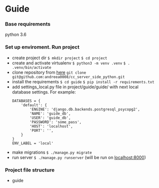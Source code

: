 # Guide

### Base requirements
python 3.6


### Set up enviroment. Run project
- create project dir
    `$ mkdir project`
    `$ cd project`
- create and activate virtualenv
    `$ python3 -m venv .venv`
    `$ . .venv/bin/activate`
- clone repository from [here](git@github.com:andreea0008/cc_server_side_python.git)
    `git clone git@github.com:andreea0008/cc_server_side_python.git`
- install the requirements
    `$ cd guide`
    `$ pip install -r requirements.txt`
- add settings_local.py file in  project/guide/guide/ with next local database settings. For example:
    ```
    DATABASES = {
        'default': {
            'ENGINE': 'django.db.backends.postgresql_psycopg2',
            'NAME': 'guide_db',
            'USER': 'guide_db',
            'PASSWORD': 'some_pass',
            'HOST': 'localhost',
            'PORT': '',
        }
    }
    ENV_LABEL = 'local'
    ```
- make migrations
    `$ ./manage.py migrate`
- run server
    `$ ./manage.py runserver` (will be run on [localhost:8000](localhost:8000))


### Project file structure
- guide
